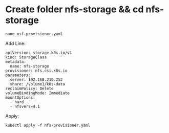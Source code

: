 # Create folder nfs-storage && cd nfs-storage

    nano nsf-provisioner.yaml

Add Line:

    apiVersion: storage.k8s.io/v1
    kind: StorageClass
    metadata:
      name: nfs-storage
    provisioner: nfs.csi.k8s.io
    parameters:
      server: 192.168.210.252
      share: /volume1/k8s-data
    reclaimPolicy: Delete
    volumeBindingMode: Immediate
    mountOptions:
      - hard
      - nfsvers=4.1

Apply:

    kubectl apply -f nfs-provisioner.yaml
